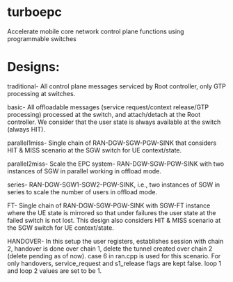 # turboepc
Accelerate mobile core network control plane functions using programmable switches

# Designs:

traditional- All control plane messages serviced by Root controller, only GTP processing at switches.

basic- All offloadable messages (service request/context release/GTP processing) processed at the switch, and attach/detach at the Root controller. We consider that the user state is always available at the switch (always HIT).

parallel1miss- Single chain of RAN-DGW-SGW-PGW-SINK that considers HIT & MISS scenario at the SGW switch for UE context/state.

parallel2miss- Scale the EPC system- RAN-DGW-SGW-PGW-SINK with two instances of SGW in parallel working in offload mode.

series- RAN-DGW-SGW1-SGW2-PGW-SINK, i.e., two instances of SGW in series to scale the number of users in offload mode.

FT- Single chain of RAN-DGW-SGW-PGW-SINK with SGW-FT instance where the UE state is mirrored so that under failures the user state at the failed switch is not lost. This design also considers HIT & MISS scenario at the SGW switch for UE context/state.

HANDOVER- In this setup the user registers, establishes session with chain 2, handover is done over chain 1, delete the tunnel created over chain 2 (delete pending as of now). case 6 in ran.cpp is used for this scenario. For only handovers, service_request and s1_release flags are kept false. loop 1 and loop 2 values are set to be 1.

